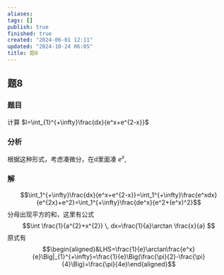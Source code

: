 ```yaml
---
aliases: 
tags: []
publish: true
finished: true
created: "2024-06-01 12:11"
updated: "2024-10-24 06:05"
title: 题8
---
```

## 题8
### 题目
计算 $I=\int_{1}^{+\infty}\frac{dx}{e^x+e^{2-x}}$
### 分析
根据这种形式，考虑凑微分，在d里面凑 $e^{ x }$, 
### 解
$$\int_1^{+\infty}\frac{dx}{e^x+e^{2-x}}=\int_1^{+\infty}\frac{e^xdx}{e^{2x}+e^2}=\int_1^{+\infty}\frac{de^x}{e^2+(e^x)^2}$$
分母出现平方的和，这里有公式 
$$\int \frac{1}{a^{2}+x^{2}} \, dx=\frac{1}{a}\arctan \frac{x}{a} $$
原式有 
$$\begin{aligned}&LHS=\frac{1}{e}\arctan\frac{e^x}{e}\Big|_{1}^{+\infty}=\frac{1}{e}\Big(\frac{\pi}{2}-\frac{\pi}{4}\Big)=\frac{\pi}{4e}\end{aligned}$$
